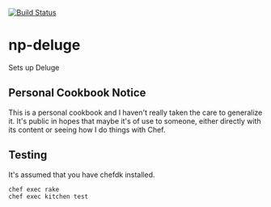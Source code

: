 [![Build Status](https://travis-ci.org/nickpegg/cookbook-np-deluge.svg?branch=master)](https://travis-ci.org/nickpegg/cookbook-np-deluge)

# np-deluge

Sets up Deluge

## Personal Cookbook Notice
This is a personal cookbook and I haven't really taken the care to generalize
it. It's public in hopes that maybe it's of use to someone, either directly
with its content or seeing how I do things with Chef.

## Testing
It's assumed that you have chefdk installed.

```bash
chef exec rake
chef exec kitchen test
```
